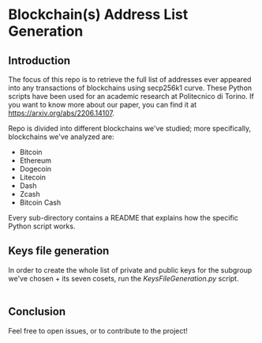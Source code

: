 # Blockchain(s) Address List Generation
## Introduction
The focus of this repo is to retrieve the full list of addresses ever appeared into any transactions of blockchains using secp256k1 curve. 
These Python scripts have been used for an academic research at Politecnico di Torino.
If you want to know more about our paper, you can find it at https://arxiv.org/abs/2206.14107.

Repo is divided into different blockchains we've studied; more specifically, blockchains we've analyzed are: 
- Bitcoin 
- Ethereum
- Dogecoin
- Litecoin 
- Dash
- Zcash
- Bitcoin Cash

Every sub-directory contains a README that explains how the specific Python script works.

## Keys file generation 
In order to create the whole list of private and public keys for the subgroup we've chosen + its seven cosets, run the *KeysFileGeneration.py* script. 
<br><br>

## Conclusion
Feel free to open issues, or to contribute to the project!
